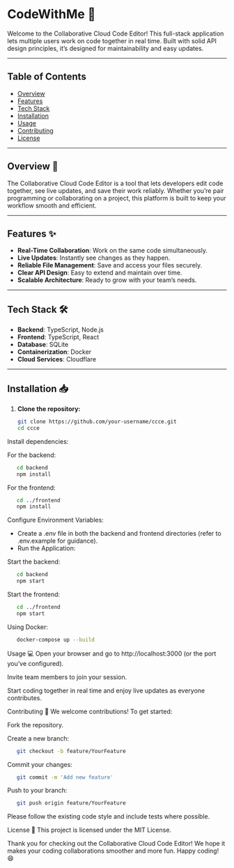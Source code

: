 # CodeWithMe 🎉

Welcome to the Collaborative Cloud Code Editor! This full-stack application lets multiple users work on code together in real time. Built with solid API design principles, it’s designed for maintainability and easy updates.

---

## Table of Contents
- [Overview](#overview)
- [Features](#features)
- [Tech Stack](#tech-stack)
- [Installation](#installation)
- [Usage](#usage)
- [Contributing](#contributing)
- [License](#license)

---

## Overview 🚀

The Collaborative Cloud Code Editor is a tool that lets developers edit code together, see live updates, and save their work reliably. Whether you’re pair programming or collaborating on a project, this platform is built to keep your workflow smooth and efficient.

---

## Features ✨

- **Real-Time Collaboration**: Work on the same code simultaneously.
- **Live Updates**: Instantly see changes as they happen.
- **Reliable File Management**: Save and access your files securely.
- **Clear API Design**: Easy to extend and maintain over time.
- **Scalable Architecture**: Ready to grow with your team’s needs.

---

## Tech Stack 🛠️

- **Backend**: TypeScript, Node.js
- **Frontend**: TypeScript, React
- **Database**: SQLite
- **Containerization**: Docker
- **Cloud Services**: Cloudflare

---

## Installation 📥

1. **Clone the repository:**
   ```bash
   git clone https://github.com/your-username/ccce.git
   cd ccce
   
Install dependencies:

For the backend:

```bash
   cd backend
   npm install
```

For the frontend:

```bash
   cd ../frontend
   npm install
```

Configure Environment Variables:

- Create a .env file in both the backend and frontend directories (refer to .env.example for guidance).
- Run the Application:

Start the backend:

```bash
   cd backend
   npm start
```
Start the frontend:

```bash
   cd ../frontend
   npm start
```

Using Docker:
```bash
   docker-compose up --build
```

Usage 💻
Open your browser and go to http://localhost:3000 (or the port you’ve configured).

Invite team members to join your session.

Start coding together in real time and enjoy live updates as everyone contributes.

Contributing 🤝
We welcome contributions! To get started:

Fork the repository.

Create a new branch:
```bash
   git checkout -b feature/YourFeature
```

Commit your changes:

```bash
   git commit -m 'Add new feature'
```

Push to your branch:

```bash
   git push origin feature/YourFeature
```

Please follow the existing code style and include tests where possible.

License 📄
This project is licensed under the MIT License.

Thank you for checking out the Collaborative Cloud Code Editor! We hope it makes your coding collaborations smoother and more fun. Happy coding! 😄
